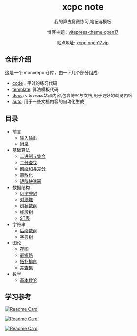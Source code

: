 <h1 align="center"> xcpc note </h1>
<p align="center">我的算法竞赛练习,笔记与模板</p>
<p align="center">博客主题：<a href="https://vitepress.open17.vip/" target="_blank">vitepress-theme-open17</a></p>
<p align="center">站点地址: <a href="https://xcpc.open17.vip/" target="_blank">xcpc.open17.vip</a></p>

## 仓库介绍

这是一个 monorepo 仓库，由一下几个部分组成:
- [code](./code)：平时的练习代码
- [template](./template): 算法模板代码
- [docs](./docs/): vitepress站点内容,包含博客与文档,用于更好的浏览内容
- [auto](./auto): 用于一些文档内容的自动化生成

## 目录

- 前言
    - [输入输出](/template/Others/IO)
    - [附录](/template/Others/append)
- 基础算法
    - [二进制与集合](/template/Alg/binary_set)
    - [二分查找](/template/Alg/binary_search)
    - [前缀和与差分](/template/Alg/presum)
    - [离散化](/template/Alg/discrete)
    - [矩阵快速幂](/template/Alg/matrix_qpower)
- 数据结构
    - [01字典树](/template/DS/01tire)
    - [对顶堆](/template/DS/2heap)
    - [树状数组](/template/DS/BIT)
    - [线段树](/template/DS/segment_tree)
    - [ST表](/template/DS/st)
- 字符串
    - [后缀数组](/template/String/SA)
    - [字典树](/template/String/Tire)
- 图论
    - [存图](/template/Graph/save_graph)
    - [最短路](/template/Graph/shortest_graph)
    - [拓扑排序](/template/Graph/topo_sort)
    - [并查集](/template/Graph/BUF)
- 数学
    - [基本数论](/template/Math/math_theory)

## 学习参考

[![Readme Card](https://github-readme-stats.vercel.app/api/pin/?username=EndlessCheng&repo=codeforces-go)](https://github.com/EndlessCheng/codeforces-go)

[![Readme Card](https://github-readme-stats.vercel.app/api/pin/?username=OI-wiki&repo=OI-wiki)](https://github.com/OI-wiki/OI-wiki)

[![Readme Card](https://github-readme-stats.vercel.app/api/pin/?username=enkerewpo&repo=OI-Public-Library)](https://github.com/enkerewpo/OI-Public-Library)